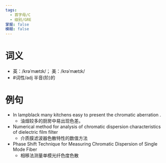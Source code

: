 ```yaml
---
tags:
  - 首字母/C
  - 级别/GRE
掌握: false
模糊: false
---
```

# 词义
- 英：/krəˈmætɪk/； 美：/krəˈmætɪk/
- #词性/adj  半音(阶)的
# 例句
- In lampblack many kitchens easy to present the chromatic aberration .
	- 油烟较多的厨房中易出现色差。
- Numerical method for analysis of chromatic dispersion characteristics of dielectric film filter
	- 介质膜滤波器色散特性的数值方法
- Phase Shift Technique for Measuring Chromatic Dispersion of Single Mode Fiber
	- 相移法测量单模光纤色度色散
